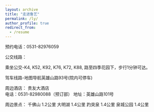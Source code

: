 ```yaml
---
layout: archive
title: "走进鲁艺"
permalink: /ly/
author_profile: true
redirect_from:
  - /resume
---
```


预约电话：0531-82976059

公交线路：

乘坐公交-K4, K52, K92, K76, K72, K88, 路至四季花园下，步行1分钟可达。

驾车线路-地图导航英雄山路93号(院内可停车)

周边酒店：
    贵友大酒店                      
    电话：0531-82980088（预订部）
    地址：英雄山路101号

周边景点：
    千佛山       1.2公里
    大明湖          1.4公里
    趵突泉    1.4公里
    泉城公园    1.4公里
